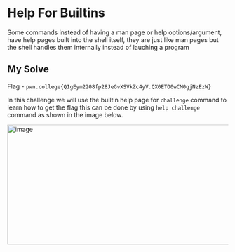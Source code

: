 # Help For Builtins

Some commands instead of having a man page or help options/argument, have help pages built into the shell itself, they are just like man pages but the shell handles them internally instead of lauching a program

## My Solve

Flag - `pwn.college{Q1gEym2208fp28JeGvXSVkZc4yV.QX0ETO0wCM0gjNzEzW}`

In this challenge we will use the builtin help page for `challenge` command to learn how to get the flag this can be done by using `help challenge` command as shown in the image below.

<img width="628" height="273" alt="image" src="https://github.com/user-attachments/assets/cf08df33-0a4b-4aed-b018-f429c3746623" />
